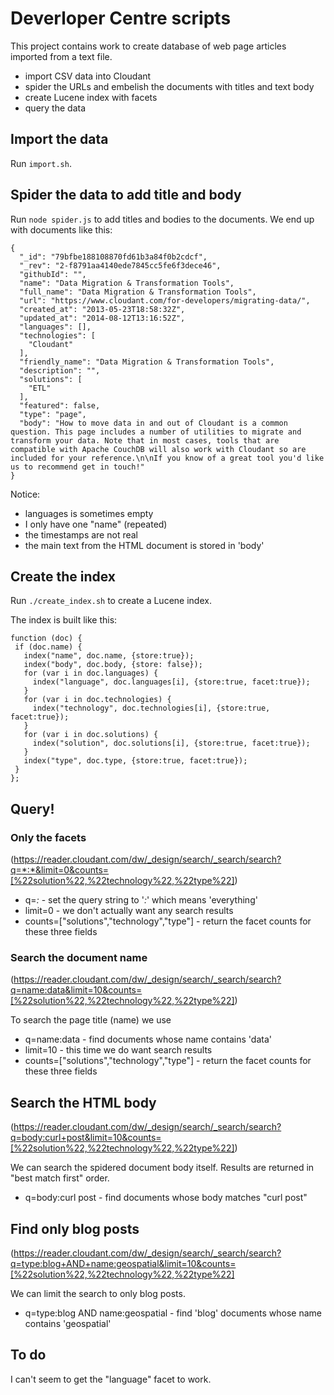 # Deverloper Centre scripts

This project contains work to create database of web page articles imported from a text file.

* import CSV data into Cloudant
* spider the URLs and embelish the documents with titles and text body
* create Lucene index with facets
* query the data

## Import the data

Run `import.sh`.

## Spider the data to add title and body

Run `node spider.js` to add titles and bodies to the documents. We end up with documents like this:

```
{
  "_id": "79bfbe188108870fd61b3a84f0b2cdcf",
  "_rev": "2-f8791aa4140ede7845cc5fe6f3dece46",
  "githubId": "",
  "name": "Data Migration & Transformation Tools",
  "full_name": "Data Migration & Transformation Tools",
  "url": "https://www.cloudant.com/for-developers/migrating-data/",
  "created_at": "2013-05-23T18:58:32Z",
  "updated_at": "2014-08-12T13:16:52Z",
  "languages": [],
  "technologies": [
    "Cloudant"
  ],
  "friendly_name": "Data Migration & Transformation Tools",
  "description": "",
  "solutions": [
    "ETL"
  ],
  "featured": false,
  "type": "page",
  "body": "How to move data in and out of Cloudant is a common question. This page includes a number of utilities to migrate and transform your data. Note that in most cases, tools that are compatible with Apache CouchDB will also work with Cloudant so are included for your reference.\n\nIf you know of a great tool you'd like us to recommend get in touch!"
}

```

Notice:
* languages is sometimes empty
* I only have one "name" (repeated)
* the timestamps are not real
* the main text from the HTML document is stored in 'body'

## Create the index

Run `./create_index.sh` to create a Lucene index.

The index is built like this:

```
function (doc) {
 if (doc.name) {
   index("name", doc.name, {store:true});
   index("body", doc.body, {store: false});
   for (var i in doc.languages) {
     index("language", doc.languages[i], {store:true, facet:true});
   }  
   for (var i in doc.technologies) {
     index("technology", doc.technologies[i], {store:true, facet:true});
   }
   for (var i in doc.solutions) {
     index("solution", doc.solutions[i], {store:true, facet:true});
   }
   index("type", doc.type, {store:true, facet:true});
 }
};
```

## Query!

### Only the facets

(https://reader.cloudant.com/dw/_design/search/_search/search?q=*:*&limit=0&counts=[%22solution%22,%22technology%22,%22type%22])

* q=*:* - set the query string to '*:*' which means 'everything'
* limit=0 - we don't actually want any search results
* counts=["solutions","technology","type"] - return the facet counts for these three fields

### Search the document name

(https://reader.cloudant.com/dw/_design/search/_search/search?q=name:data&limit=10&counts=[%22solution%22,%22technology%22,%22type%22])

To search the page title (name) we use

* q=name:data - find documents whose name contains 'data'
* limit=10 - this time we do want search results
* counts=["solutions","technology","type"] - return the facet counts for these three fields


## Search the HTML body

(https://reader.cloudant.com/dw/_design/search/_search/search?q=body:curl+post&limit=10&counts=[%22solution%22,%22technology%22,%22type%22])

We can search the spidered document body itself. Results are returned in "best match first" order.

* q=body:curl post - find documents whose body matches "curl post"


## Find only blog posts

(https://reader.cloudant.com/dw/_design/search/_search/search?q=type:blog+AND+name:geospatial&limit=10&counts=[%22solution%22,%22technology%22,%22type%22]

We can limit the search to only blog posts.

* q=type:blog AND name:geospatial - find 'blog' documents whose name contains 'geospatial'


## To do

I can't seem to get the "language" facet to work.

